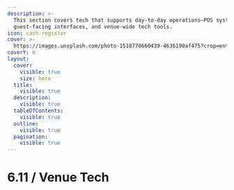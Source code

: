 ```yaml
---
description: >-
  This section covers tech that supports day-to-day operations—POS systems,
  guest-facing interfaces, and venue-wide tech tools.
icon: cash-register
cover: >-
  https://images.unsplash.com/photo-1518770660439-4636190af475?crop=entropy&cs=srgb&fm=jpg&ixid=M3wxOTcwMjR8MHwxfHNlYXJjaHw1fHx0ZWNobm9sb2d5fGVufDB8fHx8MTc0Njc2Njc5N3ww&ixlib=rb-4.1.0&q=85
coverY: 0
layout:
  cover:
    visible: true
    size: hero
  title:
    visible: true
  description:
    visible: true
  tableOfContents:
    visible: true
  outline:
    visible: true
  pagination:
    visible: true
---
```


# 6.11 / Venue Tech

